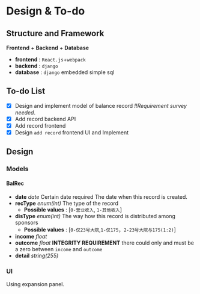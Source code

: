 # Design & To-do

## Structure and Framework

**Frontend** + **Backend** + **Database**

-  **frontend** : `React.js`+`webpack`
- **backend** : `django`
- **database** : `django` embedded simple sql

## To-do List

- [x] Design and implement model of balance record *!!Requirement survey needed*.
- [x] Add record backend API
- [x] Add record frontend
- [x] Design `add record` frontend UI and Implement

## Design

### Models

#### BalRec

- **date** *date* Certain date required
  The date when this record is created.
- **recType** *enum(int)*
  The type of the record
  - **Possible values** : [`0-营业收入`, `1-其他收入`]
- **disType** *enum(int)*
  The way how this record is distributed among sponsors
  - **Possible values** : [`0-仅23号大院`,`1-仅175`，`2-23号大院与175(1:2)`]
- **income** *float*
- **outcome** *float*
  **INTEGRITY REQUIREMENT** there could only and must be a zero between `income` and `outcome`
- **detail** *string(255)*

### UI

Using expansion panel.